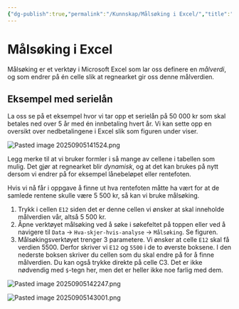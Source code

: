 ```yaml
---
{"dg-publish":true,"permalink":"/Kunnskap/Målsøking i Excel/","title":"Målsøking i Excel"}
---
```



# Målsøking i Excel
Målsøking er et verktøy i Microsoft Excel som lar oss definere en *målverdi*, og som endrer på én celle slik at regnearket gir oss denne målverdien.

## Eksempel med serielån
La oss se på et eksempel hvor vi tar opp et serielån på 50 000 kr som skal betales ned over 5 år med én innbetaling hvert år. Vi kan sette opp en oversikt over nedbetalingene i Excel slik som figuren under viser.

![Pasted image 20250905141524.png](/img/user/_resources/Pasted%20image%2020250905141524.png)

Legg merke til at vi bruker formler i så mange av cellene i tabellen som mulig. Det gjør at regnearket blir *dynamisk*, og at det kan brukes på nytt dersom vi endrer på for eksempel lånebeløpet eller rentefoten.

Hvis vi nå får i oppgave å finne ut hva rentefoten måtte ha vært for at de samlede rentene skulle være 5 500 kr, så kan vi bruke målsøking.

1. Trykk i cellen `E12` siden det er denne cellen vi ønsker at skal inneholde målverdien vår, altså 5 500 kr.
2. Åpne verktøyet målsøking ved å søke i søkefeltet på toppen eller ved å navigere til `Data` → `Hva-skjer-hvis-analyse` → `Målsøking`. Se figuren.
3. Målsøkingsverktøyet trenger 3 parametere. Vi ønsker at celle `E12` skal få verdien 5500. Derfor skriver vi `E12` og `5500` i de to øverste boksene. I den nederste boksen skriver du cellen som du skal endre på for å finne målverdien. Du kan også trykke direkte på celle C3. Det er ikke nødvendig med `$`-tegn her, men det er heller ikke noe farlig med dem.

![Pasted image 20250905142247.png](/img/user/_resources/Pasted%20image%2020250905142247.png)

![Pasted image 20250905143001.png](/img/user/_resources/Pasted%20image%2020250905143001.png)